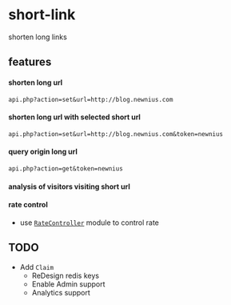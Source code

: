 # short-link
shorten long links

## features
#### shorten long url
    api.php?action=set&url=http://blog.newnius.com

#### shorten long url with selected short url
    api.php?action=set&url=http://blog.newnius.com&token=newnius

#### query origin long url
    api.php?action=get&token=newnius

#### analysis of visitors visiting short url

#### rate control
  - use [<code>RateController</code>](http://github.com/newnius/util-php/RateController.php) module to control rate

## TODO
  - Add `Claim`
	- ReDesign redis keys
	- Enable Admin support
	- Analytics support
